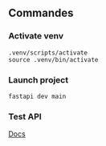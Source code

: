 ## Commandes

### Activate venv

```.venv/scripts/activate```<br>
```source .venv/bin/activate```

### Launch project

```fastapi dev main```

### Test API

<a href="localhost:8000/docs">Docs</a>